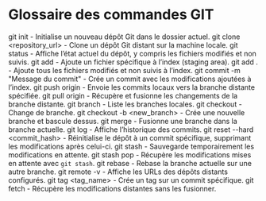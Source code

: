 # Glossaire des commandes GIT
git init - Initialise un nouveau dépôt Git dans le dossier actuel.
git clone <repository_url> - Clone un dépôt Git distant sur la machine locale.
git status - Affiche l’état actuel du dépôt, y compris les fichiers modifiés et non suivis.
git add <file> - Ajoute un fichier spécifique à l’index (staging area).
git add . - Ajoute tous les fichiers modifiés et non suivis à l’index.
git commit -m "Message du commit" - Crée un commit avec les modifications ajoutées à l’index.
git push origin <branch> - Envoie les commits locaux vers la branche distante spécifiée.
git pull origin <branch> - Récupère et fusionne les changements de la branche distante.
git branch - Liste les branches locales.
git checkout <branch> - Change de branche.
git checkout -b <new_branch> - Crée une nouvelle branche et bascule dessus.
git merge <branch> - Fusionne une branche dans la branche actuelle.
git log - Affiche l’historique des commits.
git reset --hard <commit_hash> - Réinitialise le dépôt à un commit spécifique, supprimant les modifications après celui-ci.
git stash - Sauvegarde temporairement les modifications en attente.
git stash pop - Récupère les modifications mises en attente avec `git stash`.
git rebase <branch> - Rebase la branche actuelle sur une autre branche.
git remote -v - Affiche les URLs des dépôts distants configurés.
git tag <tag_name> - Crée un tag sur un commit spécifique.
git fetch - Récupère les modifications distantes sans les fusionner.
